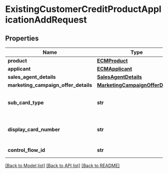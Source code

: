 # ExistingCustomerCreditProductApplicationAddRequest

## Properties
Name | Type | Description | Notes
------------ | ------------- | ------------- | -------------
**product** | [**ECMProduct**](ECMProduct.md) |  | [optional] 
**applicant** | [**ECMApplicant**](ECMApplicant.md) |  | [optional] 
**sales_agent_details** | [**SalesAgentDetails**](SalesAgentDetails.md) |  | [optional] 
**marketing_campaign_offer_details** | [**MarketingCampaignOfferDetails**](MarketingCampaignOfferDetails.md) |  | [optional] 
**sub_card_type** | **str** | Type of existing card of customer. | [optional] 
**display_card_number** | **str** | Last 4 digits of card number | [optional] 
**control_flow_id** | **str** | Control Flow Id | 

[[Back to Model list]](../README.md#documentation-for-models) [[Back to API list]](../README.md#documentation-for-api-endpoints) [[Back to README]](../README.md)


